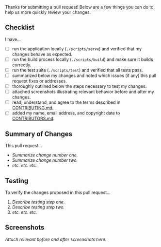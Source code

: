 Thanks for submitting a pull request! Below are a few things you can do to help us more quickly review your changes.

## Checklist

I have…

- [ ] run the application locally (`./scripts/serve`) and verified that my changes behave as expected.
- [ ] run the build process locally (`./scripts/build`) and make sure it builds correctly.
- [ ] run the test suite (`./scripts/test`) and verified that all tests pass.
- [ ] summarized below my changes and noted which issues (if any) this pull request fixes or addresses.
- [ ] thoroughly outlined below the steps necessary to test my changes.
- [ ] attached screenshots illustrating relevant behavior before and after my changes.
- [ ] read, understand, and agree to the terms described in [CONTRIBUTING.md](../CONTRIBUTING.md).
- [ ] added my name, email address, and copyright date to [CONTRIBUTORS.md](../CONTRIBUTORS.md).

## Summary of Changes

This pull request…

- _Summarize change number one._
- _Summarize change number two._
- _etc. etc. etc._

## Testing

To verify the changes proposed in this pull request…

1. _Describe testing step one._
1. _Describe testing step two._
1. _etc. etc. etc._

## Screenshots

_Attach relevant before and after screenshots here._
